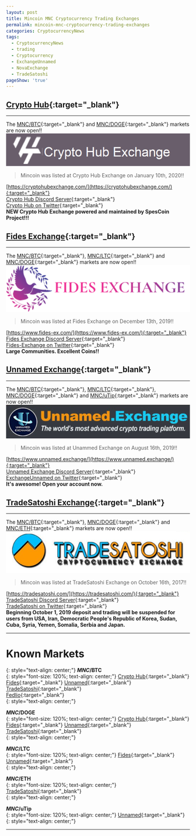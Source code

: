 ```yaml
---
layout: post
title: Mincoin MNC Cryptocurrency Trading Exchanges
permalink: mincoin-mnc-cryptocurrency-trading-exchanges
categories: CryptocurrencyNews
tags:
  - CryptocurrencyNews
  - trading
  - Cryptocurrency
  - ExchangeUnnamed
  - NovaExchange
  - TradeSatoshi
pageShow: 'true'
---
```

## [Crypto Hub](https://coinpaprika.com/exchanges/crypto-hub/){:target="_blank"}
----
The [MNC/BTC](https://cryptohubexchange.com/market/MNC/){:target="_blank"} and [MNC/DOGE](https://cryptohubexchange.com/market/MNC/DOGE/){:target="_blank"} markets are now open!!  
![image](/images/post/crypto-hub-exchange.png)
> Mincoin was listed at Crypto Hub Exchange on January 10th, 2020!!  

[https://cryptohubexchange.com/](https://cryptohubexchange.com/){:target="_blank"}<br/>
[Crypto Hub Discord Server](https://discord.gg/wJCPFAp){:target="_blank"}<br/>
[Crypto Hub on Twitter](https://twitter.com/CheExchange){:target="_blank"}<br/>
**NEW Crypto Hub Exchange powered and maintained by SpesCoin Project!!!**

## [Fides Exchange](https://coinpaprika.com/exchanges/fides-exchange/){:target="_blank"}
----
The [MNC/BTC](https://www.fides-ex.com/trade/MNC-BTC){:target="_blank"}, [MNC/LTC](https://www.fides-ex.com/trade/MNC-LTC){:target="_blank"} and [MNC/DOGE](https://www.fides-ex.com/trade/MNC-DOGE){:target="_blank"} markets are now open!!
![image](/images/post/fides-exchange.png)
> Mincoin was listed at Fides Exchange on December 13th, 2019!!  

[https://www.fides-ex.com/](https://www.fides-ex.com/){:target="_blank"}<br/>
[Fides Exchange Discord Server](https://discord.gg/ASfvq6R){:target="_blank"}<br/>
[Fides-Exchange on Twitter](https://twitter.com/FidesExchange){:target="_blank"}<br/>
**Large Communities. Excellent Coins!!**

## [Unnamed Exchange](https://coinpaprika.com/exchanges/unnamed/){:target="_blank"}
----
The [MNC/BTC](https://www.unnamed.exchange/Exchange?market=MNC_BTC){:target="_blank"}, [MNC/LTC](https://www.unnamed.exchange/Exchange?market=MNC_LTC){:target="_blank"}, [MNC/DOGE](https://www.unnamed.exchange/Exchange?market=MNC_DOGE){:target="_blank"} and [MNC/uTip](https://www.unnamed.exchange/Exchange?market=MNC_uTip){:target="_blank"}  markets are now open!!  
![image](/images/post/unnamed-exchange-banner.png)
> Mincoin was listed at Unammed Exchange on August 16th, 2019!!  

[https://www.unnamed.exchange/](https://www.unnamed.exchange/){:target="_blank"}<br/>
[Unnamed Exchange Discord Server](https://discord.gg/sKpH6ay){:target="_blank"}<br/>
[ExchangeUnnamed on Twitter](https://twitter.com/ExchangeUnnamed){:target="_blank"}<br/>
**It's awesome! Open your account now.**

## [TradeSatoshi Exchange](https://coinpaprika.com/exchanges/trade-satoshi/){:target="_blank"}
----
The [MNC/BTC](https://tradesatoshi.com/Exchange?market=MNC_BTC){:target="_blank"}, [MNC/DOGE](https://tradesatoshi.com/Exchange?market=MNC_DOGE){:target="_blank"} and [MNC/ETH](https://tradesatoshi.com/Exchange?market=MNC_ETH){:target="_blank"} markets are now open!!  
![image](/images/post/tradesatoshi-banner.png)
> Mincoin was listed at TradeSatoshi Exchange on October 16th, 2017!!  

[https://tradesatoshi.com/](https://tradesatoshi.com/){:target="_blank"}<br/>
[TradeSatoshi Discord Server](https://discord.gg/NdVCg4Y){:target="_blank"}<br/>
[TradeSatoshi on Twitter](https://twitter.com/TradeSatoshi){:target="_blank"}<br/>
**Beginning October 1, 2019 deposit and trading will be suspended for users from USA, Iran, Democratic People's Republic of Korea, Sudan, Cuba, Syria, Yemen, Somalia, Serbia and Japan.**

----
# Known Markets
{: style="text-align: center;"}
**$MNC/$BTC**  
{: style="font-size: 120%; text-align: center;"}
[Crypto Hub](https://cryptohubexchange.com/market/MNC/){:target="_blank"}  
[Fides](https://www.fides-ex.com/trade/MNC-BTC){:target="_blank"}
[Unnamed](https://www.unnamed.exchange/Exchange?market=MNC_BTC){:target="_blank"}  
[TradeSatoshi](https://tradesatoshi.com/Exchange?market=MNC_BTC){:target="_blank"}  
[Fedlio](https://fedlio.com/trade/mnc_btc){:target="_blank"}  
{: style="text-align: center;"}

**$MNC/$DOGE**  
{: style="font-size: 120%; text-align: center;"}
[Crypto Hub](https://cryptohubexchange.com/market/MNC/DOGE/){:target="_blank"}  
[Fides](https://www.fides-ex.com/trade/MNC-DOGE){:target="_blank"}
[Unnamed](https://www.unnamed.exchange/Exchange?market=MNC_DOGE){:target="_blank"}  
[TradeSatoshi](https://tradesatoshi.com/Exchange?market=MNC_DOGE){:target="_blank"}  
{: style="text-align: center;"}

**$MNC/$LTC**  
{: style="font-size: 120%; text-align: center;"}
[Fides](https://www.fides-ex.com/trade/MNC-LTC){:target="_blank"}
[Unnamed](https://www.unnamed.exchange/Exchange?market=MNC_LTC){:target="_blank"}  
{: style="text-align: center;"}

**$MNC/$ETH**  
{: style="font-size: 120%; text-align: center;"}
[TradeSatoshi](https://tradesatoshi.com/Exchange?market=MNC_ETH){:target="_blank"}  
{: style="text-align: center;"}

**$MNC/$uTip**  
{: style="font-size: 120%; text-align: center;"}
[Unnamed](https://www.unnamed.exchange/Exchange?market=MNC_uTip){:target="_blank"}  
{: style="text-align: center;"}

----
